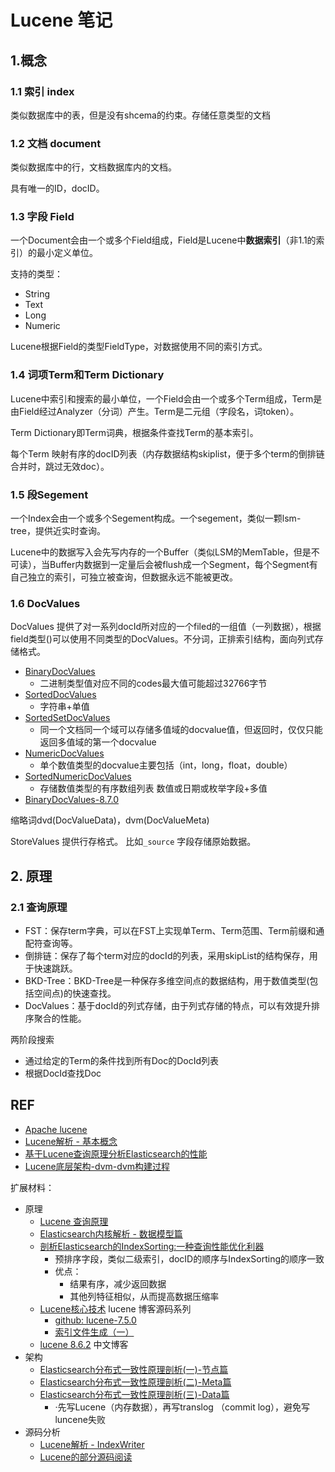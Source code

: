 # Lucene 笔记

## 1.概念

### 1.1 索引 index

类似数据库中的表，但是没有shcema的约束。存储任意类型的文档

### 1.2 文档 document

类似数据库中的行，文档数据库内的文档。

具有唯一的ID，docID。

### 1.3 字段 Field

一个Document会由一个或多个Field组成，Field是Lucene中**数据索引**（非1.1的索引）的最小定义单位。

支持的类型：

- String
- Text
- Long
- Numeric

Lucene根据Field的类型FieldType，对数据使用不同的索引方式。

### 1.4 词项Term和Term Dictionary

Lucene中索引和搜索的最小单位，一个Field会由一个或多个Term组成，Term是由Field经过Analyzer（分词）产生。Term是二元组（字段名，词token）。

Term Dictionary即Term词典，根据条件查找Term的基本索引。

每个Term 映射有序的docID列表（内存数据结构skiplist，便于多个term的倒排链合并时，跳过无效doc）。

### 1.5 段Segement

一个Index会由一个或多个Segement构成。一个segement，类似一颗lsm-tree，提供近实时查询。

Lucene中的数据写入会先写内存的一个Buffer（类似LSM的MemTable，但是不可读），当Buffer内数据到一定量后会被flush成一个Segment，每个Segment有自己独立的索引，可独立被查询，但数据永远不能被更改。



### 1.6 DocValues

DocValues 提供了对一系列docId所对应的一个filed的一组值（一列数据），根据field类型()可以使用不同类型的DocValues。不分词，正排索引结构，面向列式存储格式。

- [BinaryDocValues](https://www.amazingkoala.com.cn/Lucene/DocValues/2019/0412/49.html) 
  - 二进制类型值对应不同的codes最大值可能超过32766字节
- [SortedDocValues](https://www.amazingkoala.com.cn/Lucene/DocValues/2019/0219/34.html)
  - 字符串+单值
- [SortedSetDocValues](https://www.amazingkoala.com.cn/Lucene/DocValues/2019/0412/48.html)
  - 同一个文档同一个域可以存储多值域的docvalue值，但返回时，仅仅只能返回多值域的第一个docvalue
- [NumericDocValues](https://www.amazingkoala.com.cn/Lucene/DocValues/2019/0409/46.html)
  - 单个数值类型的docvalue主要包括（int，long，float，double）
- [SortedNumericDocValues](https://www.amazingkoala.com.cn/Lucene/DocValues/2019/0410/47.html)
  -  存储数值类型的有序数组列表   数值或日期或枚举字段+多值
- [BinaryDocValues-8.7.0](https://www.amazingkoala.com.cn/Lucene/DocValues/2020/1121/179.html)

缩略词dvd(DocValueData)，dvm(DocValueMeta)

StoreValues 提供行存格式。 比如`_source` 字段存储原始数据。



## 2. 原理

### 2.1 查询原理

- FST：保存term字典，可以在FST上实现单Term、Term范围、Term前缀和通配符查询等。
- 倒排链：保存了每个term对应的docId的列表，采用skipList的结构保存，用于快速跳跃。
- BKD-Tree：BKD-Tree是一种保存多维空间点的数据结构，用于数值类型(包括空间点)的快速查找。
- DocValues：基于docId的列式存储，由于列式存储的特点，可以有效提升排序聚合的性能。

两阶段搜索

- 通过给定的Term的条件找到所有Doc的DocId列表
- 根据DocId查找Doc



## REF

- [Apache lucene](https://lucene.apache.org/)
- [Lucene解析 - 基本概念](https://zhuanlan.zhihu.com/p/35469104)
- [基于Lucene查询原理分析Elasticsearch的性能](https://zhuanlan.zhihu.com/p/47951652)
- [Lucene底层架构-dvm-dvm构建过程](https://kkewwei.github.io/elasticsearch_learning/2019/11/15/Lucene%E5%BA%95%E5%B1%82%E6%9E%B6%E6%9E%84-dvm-dvm%E6%9E%84%E5%BB%BA%E8%BF%87%E7%A8%8B/)



扩展材料：

- 原理
  - [Lucene 查询原理](https://zhuanlan.zhihu.com/p/35814539)
  - [Elasticsearch内核解析 - 数据模型篇](https://zhuanlan.zhihu.com/p/34680841)
  - [剖析Elasticsearch的IndexSorting:一种查询性能优化利器](https://zhuanlan.zhihu.com/p/49206974)
    - 预排序字段，类似二级索引，docID的顺序与IndexSorting的顺序一致
    - 优点：
      - 结果有序，减少返回数据
      - 其他列特征相似，从而提高数据压缩率
  - [Lucene核心技术](https://www.amazingkoala.com.cn/Lucene/2019/1205/115.html) lucene 博客源码系列
    - [github: lucene-7.5.0](https://github.com/LuXugang/Lucene-7.5.0)
    - [索引文件生成（一）](https://www.amazingkoala.com.cn/Lucene/Index/2019/1226/121.html)
  - [lucene 8.6.2](https://kkewwei.github.io/elasticsearch_learning/categories/Lucene/) 中文博客
- 架构
  - [Elasticsearch分布式一致性原理剖析(一)-节点篇](https://zhuanlan.zhihu.com/p/34858035)
  - [Elasticsearch分布式一致性原理剖析(二)-Meta篇](https://zhuanlan.zhihu.com/p/35283785)
  - [Elasticsearch分布式一致性原理剖析(三)-Data篇](https://zhuanlan.zhihu.com/p/35285514)
    - ·先写Lucene（内存数据），再写translog  （commit log），避免写luncene失败
- 源码分析
  - [Lucene解析 - IndexWriter](https://zhuanlan.zhihu.com/p/35795070)
  - [Lucene的部分源码阅读](https://zhuanlan.zhihu.com/p/367391355)